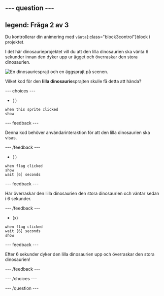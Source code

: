 --- question ---
---
legend: Fråga 2 av 3
---

Du kontrollerar din animering med `vänta`{:class="block3control"}block i projektet.

I det här dinosaurieprojektet vill du att den lilla dinosaurien ska vänta 6 sekunder innan den dyker upp ur ägget och överraskar den stora dinosaurien.

![En dinosauriesprajt och en äggsprajt på scenen.](images/quiz-q2.png)

Vilket kod för den **lilla dinosaurie**sprajten skulle få detta att hända?

--- choices ---

- ( )
```blocks3
when this sprite clicked
show
```

  --- feedback ---

Denna kod behöver användarinteraktion för att den lilla dinosaurien ska visas.

  --- /feedback ---

- ( )
```blocks3
when flag clicked
show
wait [6] seconds
```

  --- feedback ---

 Här överraskar den lilla dinosaurien den stora dinosaurien och väntar sedan i 6 sekunder.

  --- /feedback ---

- (x)
```blocks3
when flag clicked
wait [6] seconds
show
```

  --- feedback ---

 Efter 6 sekunder dyker den lilla dinosaurien upp och överraskar den stora dinosaurien!

  --- /feedback ---

--- /choices ---

--- /question ---
